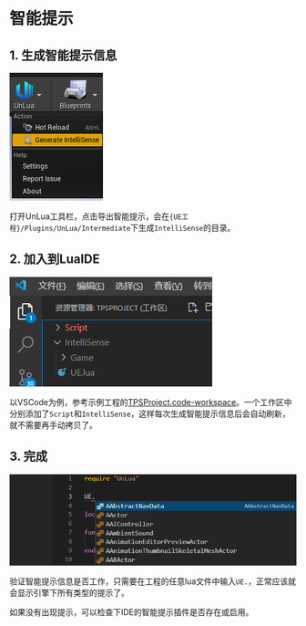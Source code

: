 # 智能提示
## 1. 生成智能提示信息
![生成智能提示信息](../Images/generate_intellisense.png)

打开UnLua工具栏，点击导出智能提示，会在`{UE工程}/Plugins/UnLua/Intermediate`下生成`IntelliSense`的目录。

## 2. 加入到LuaIDE

![VSCode工作区](../Images/vscode_workspace.png)

以VSCode为例，参考示例工程的[TPSProject.code-workspace](../../TPSProject.code-workspace)。一个工作区中分别添加了`Script`和`IntelliSense`，这样每次生成智能提示信息后会自动刷新，就不需要再手动拷贝了。

## 3. 完成

![UE智能提示](../Images/ue_intellisense.png)

验证智能提示信息是否工作，只需要在工程的任意lua文件中输入`UE.`，正常应该就会显示引擎下所有类型的提示了。

如果没有出现提示，可以检查下IDE的智能提示插件是否存在或启用。